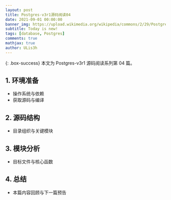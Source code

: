 ```yaml
---
layout: post
title: Postgres-v3r1源码阅读04
date: 2021-09-01 00:00:00
banner_img: https://upload.wikimedia.org/wikipedia/commons/2/29/Postgresql_elephant.svg
subtitle: Today is new!
tags: [database, Postgres]
comments: true
mathjax: true
author: ULis3h
---
```


{: .box-success}
本文为 Postgres-v3r1 源码阅读系列第 04 篇。

## 1. 环境准备
- 操作系统与依赖
- 获取源码与编译

## 2. 源码结构
- 目录组织与关键模块

## 3. 模块分析
- 目标文件与核心函数

## 4. 总结
- 本篇内容回顾与下一篇预告